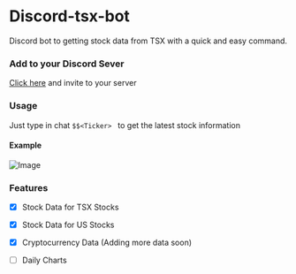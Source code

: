 # Discord-tsx-bot
Discord bot to getting stock data from TSX with a quick and easy command. 

### Add to your Discord Sever
[Click here](https://discordapp.com/oauth2/authorize?client_id=735521006055194776&scope=bot&permissions=511040) and invite to your server


### Usage

Just type in chat ```$$<Ticker> ``` to get the latest stock information

#### Example

![Image](https://i.imgur.com/DpoYaZR.png)



### Features
- [x] Stock Data for TSX Stocks
- [x] Stock Data for US Stocks
- [x] Cryptocurrency Data (Adding more data soon)
- [ ] Daily Charts


